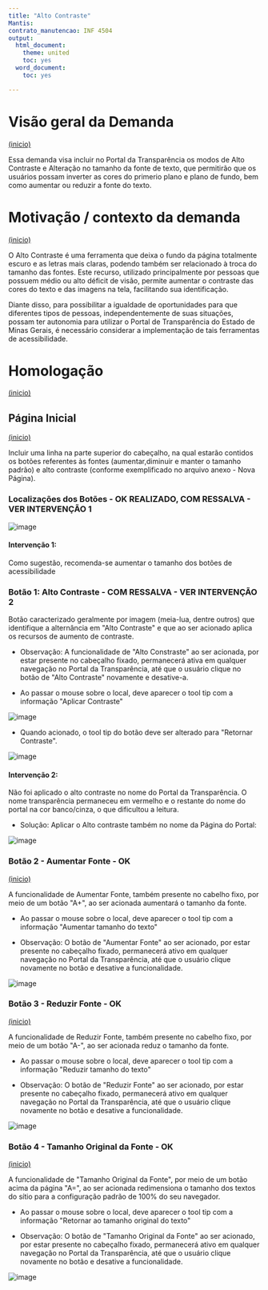```yaml
---
title: "Alto Contraste"
Mantis: 
contrato_manutencao: INF 4504 
output:
  html_document:
    theme: united
    toc: yes
  word_document:
    toc: yes

---
```


# Visão geral da Demanda
<a href="#top">(inicio)</a>

Essa demanda visa incluir no Portal da Transparência os modos de  Alto Contraste e Alteração no tamanho da fonte de texto, que permitirão que os usuários possam inverter as cores do primerio plano e plano de fundo, bem como aumentar ou reduzir a fonte do texto.


# Motivação / contexto da demanda
<a href="#top">(inicio)</a>

O Alto Contraste é uma ferramenta que deixa o fundo da página totalmente escuro e as letras mais claras, podendo também ser relacionado à troca do tamanho das fontes. Este recurso, utilizado principalmente por pessoas que possuem médio ou alto déficit de visão, permite aumentar o contraste das cores do texto e das imagens na tela, facilitando sua identificação.

Diante disso, para possibilitar a igualdade de oportunidades para que diferentes tipos de pessoas, independentemente de suas situações, possam ter autonomia para utilizar o Portal de Transparência do Estado de Minas Gerais, é necessário considerar a implementação de tais ferramentas de acessibilidade.


# Homologação
<a href="#top">(inicio)</a>

## Página Inicial
<a href="#top">(inicio)</a>

Incluir uma linha na parte superior do cabeçalho, na qual estarão contidos os botões referentes às fontes (aumentar,diminuir e manter o tamanho padrão) e alto contraste (conforme exemplificado no arquivo anexo - Nova Página).

### Localizações dos Botões - OK REALIZADO, COM RESSALVA - VER INTERVENÇÃO 1

![image](https://user-images.githubusercontent.com/52920939/229833386-efbfae3b-cc92-4664-8c2e-1861da8ad451.png)

#### Intervenção 1: 

Como sugestão, recomenda-se aumentar o tamanho dos botões de acessibilidade



### Botão 1: Alto Contraste - COM RESSALVA - VER INTERVENÇÃO 2

Botão caracterizado geralmente por imagem (meia-lua, dentre outros) que identifique a alternância em "Alto Contraste" e que ao ser acionado aplica os recursos de aumento de contraste.

- Observação: A funcionalidade de "Alto Constraste" ao ser acionada, por estar presente no cabeçalho fixado, permanecerá ativa em qualquer navegação no Portal da Transparência, até que o usuário clique no botão de "Alto Contraste" novamente e desative-a.

- Ao passar o mouse sobre o local, deve aparecer o tool tip com a informação "Aplicar Contraste"

![image](https://user-images.githubusercontent.com/52920939/229834719-de3c0483-7cdf-4376-aef4-60a80be78d71.png)


- Quando acionado, o tool tip do botão deve ser alterado para "Retornar Contraste".

![image](https://user-images.githubusercontent.com/52920939/229833933-08a7a794-6db3-427d-839f-d8035ef40298.png)


#### Intervenção 2:

Não foi aplicado o alto contraste no nome do Portal da Transparência. O nome transparência permaneceu em vermelho e o restante do nome do portal na cor banco/cinza, o que dificultou a leitura. 
- Solução: Aplicar o Alto contraste também no nome da Página do Portal:

![image](https://user-images.githubusercontent.com/52920939/229834454-482c06d0-945e-471f-a3e8-5ec16482a98c.png)


### Botão 2 - Aumentar Fonte - OK
<a href="#top">(inicio)</a>

A funcionalidade de Aumentar Fonte, também presente no cabelho fixo, por meio de um botão "A+", ao ser acionada aumentará o tamanho da fonte.

- Ao passar o mouse sobre o local, deve aparecer o tool tip com a informação "Aumentar tamanho do texto"

- Observação: O botão de "Aumentar Fonte" ao ser acionado, por estar presente no cabeçalho fixado, permanecerá ativo em qualquer navegação no Portal da Transparência, até que o usuário clique novamente no botão e desative a funcionalidade.

![image](https://user-images.githubusercontent.com/52920939/229835180-d1af3148-aa42-46e9-ac6b-d8ad36ad1ee1.png)


### Botão 3 - Reduzir Fonte - OK
<a href="#top">(inicio)</a>

A funcionalidade de Reduzir Fonte, também presente no cabelho fixo, por meio de um botão "A-", ao ser acionada reduz o tamanho da fonte.

- Ao passar o mouse sobre o local, deve aparecer o tool tip com a informação "Reduzir tamanho do texto"

- Observação: O botão de "Reduzir Fonte" ao ser acionado, por estar presente no cabeçalho fixado, permanecerá ativo em qualquer navegação no Portal da Transparência, até que o usuário clique novamente no botão e desative a funcionalidade.

![image](https://user-images.githubusercontent.com/52920939/229835391-261b0149-ddb9-4a6f-846e-6ea2dc8c39fa.png)


### Botão 4 - Tamanho Original da Fonte - OK
<a href="#top">(inicio)</a>

A funcionalidade de "Tamanho Original da Fonte", por meio de um botão acima da página "A=", ao ser acionada redimensiona o tamanho dos textos do sítio para a configuração padrão de 100% do seu navegador.

- Ao passar o mouse sobre o local, deve aparecer o tool tip com a informação "Retornar ao tamanho original do texto"

- Observação: O botão de "Tamanho Original da Fonte" ao ser acionado, por estar presente no cabeçalho fixado, permanecerá ativo em qualquer navegação no Portal da Transparência, até que o usuário clique novamente no botão e desative a funcionalidade.

![image](https://user-images.githubusercontent.com/52920939/229835546-c99ee605-04b8-4964-a946-beeaa353041e.png)
